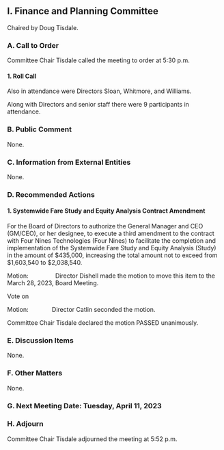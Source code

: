 ## I. Finance and Planning Committee

Chaired by Doug Tisdale.

### A. Call to Order

Committee Chair Tisdale called the meeting to order at 5:30 p.m.

#### 1. Roll Call

Also in attendance were Directors Sloan, Whitmore, and Williams.

Along with Directors and senior staff there were 9 participants in attendance.

### B. Public Comment

None.

### C. Information from External Entities

None.

### D. Recommended Actions

#### 1. Systemwide Fare Study and Equity Analysis Contract Amendment

For the Board of Directors to authorize the General Manager and CEO (GM/CEO), or her designee, to execute a third amendment to the contract with Four Nines Technologies (Four Nines) to facilitate the completion and implementation of the Systemwide Fare Study and Equity Analysis (Study) in the amount of $435,000, increasing the total amount not to exceed from $1,603,540 to $2,038,540.

Motion:                Director Dishell made the motion to move this item to the March 28, 2023, Board Meeting.

Vote on

Motion:              Director Catlin seconded the motion.

Committee Chair Tisdale declared the motion PASSED unanimously.

### E. Discussion Items

None.

### F. Other Matters

None.

### G. Next Meeting Date: Tuesday, April 11, 2023

### H. Adjourn

Committee Chair Tisdale adjourned the meeting at 5:52 p.m.